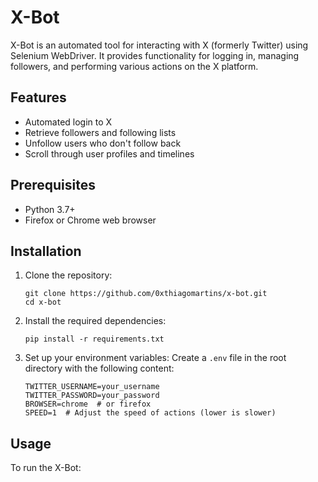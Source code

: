 # X-Bot

X-Bot is an automated tool for interacting with X (formerly Twitter) using Selenium WebDriver. It provides functionality for logging in, managing followers, and performing various actions on the X platform.

## Features

- Automated login to X
- Retrieve followers and following lists
- Unfollow users who don't follow back
- Scroll through user profiles and timelines

## Prerequisites

- Python 3.7+
- Firefox or Chrome web browser

## Installation

1. Clone the repository:
   ```
   git clone https://github.com/0xthiagomartins/x-bot.git
   cd x-bot
   ```

2. Install the required dependencies:
   ```
   pip install -r requirements.txt
   ```

3. Set up your environment variables:
   Create a `.env` file in the root directory with the following content:
   ```
   TWITTER_USERNAME=your_username
   TWITTER_PASSWORD=your_password
   BROWSER=chrome  # or firefox
   SPEED=1  # Adjust the speed of actions (lower is slower)
   ```

## Usage

To run the X-Bot: